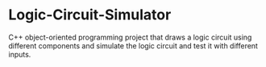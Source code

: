 # Logic-Circuit-Simulator
C++ object-oriented programming project that draws a logic circuit using different components and simulate the logic circuit and test it with different inputs.
